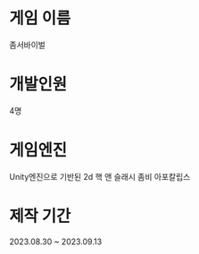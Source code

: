 # 게임 이름         
좀서바이벌
# 개발인원
4명
# 게임엔진    
Unity엔진으로 기반된 2d 핵 앤 슬래시 좀비 아포칼립스
# 제작 기간
2023.08.30 ~ 2023.09.13
